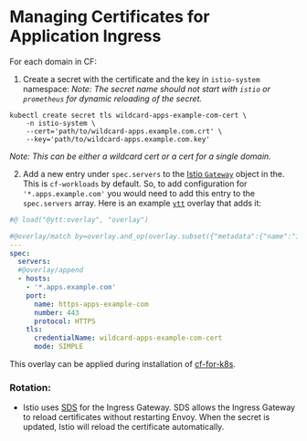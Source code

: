 # Managing Certificates for Application Ingress

For each domain in CF:

1. Create a secret with the certificate and the key in `istio-system` namespace:
_Note: The secret name should not start with `istio` or `prometheus` for dynamic reloading of the secret._
```
kubectl create secret tls wildcard-apps-example-com-cert \
    -n istio-system \
    --cert='path/to/wildcard-apps.example.com.crt' \
    --key='path/to/wildcard-apps.example.com.key'
```

_Note: This can be either a wildcard cert or a cert for a single domain._

2. Add a new entry under `spec.servers` to the [Istio
   `Gateway`](https://istio.io/docs/reference/config/networking/gateway/) object
   in the. This is `cf-workloads` by default. So, to add configuration for
   `'*.apps.example.com'` you would need to add this entry to the `spec.servers`
   array. Here is an example [`ytt`](https://get-ytt.io/) overlay that adds it:

```yaml
#@ load("@ytt:overlay", "overlay")

#@overlay/match by=overlay.and_op(overlay.subset({"metadata":{"name":"istio-ingressgateway"}}), overlay.subset({"kind": "Gateway"}))
---
spec:
  servers:
  #@overlay/append
  - hosts:
    - '*.apps.example.com'
    port:
      name: https-apps-example-com
      number: 443
      protocol: HTTPS
    tls:
      credentialName: wildcard-apps-example-com-cert
      mode: SIMPLE
```

This overlay can be applied during installation of
[cf-for-k8s](https://github.com/cloudfoundry/cf-for-k8s).

### Rotation:

- Istio uses [SDS](https://istio.io/docs/tasks/traffic-management/ingress/secure-ingress-sds/) for the Ingress Gateway. SDS allows the Ingress Gateway to reload certificates without restarting Envoy. When the secret is updated, Istio will reload the certificate automatically.
